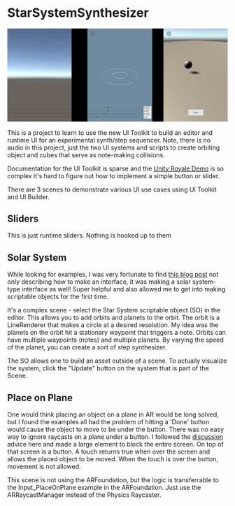 # StarSystemSynthesizer
 
 ![Scenes](screenshots.jpg)
 
This is a project to learn to use the new UI Toolkit to build an editor and runtime UI for an experimental synth/step sequencer. Note, there is no audio in this project, just the two UI systems and scripts to create orbiting object and cubes that serve as note-making collisions.
 
Documentation for the UI Toolkit is sparse and the [Unity Royale Demo](https://github.com/Unity-Technologies/UIToolkitUnityRoyaleRuntimeDemo)
is so complex it's hard to figure out how to implement a simple button or slider.

There are 3 scenes to demonstrate various UI use cases using UI Toolkit and UI Builder.

## Sliders
This is just runtime sliders. Nothing is hooked up to them

## Solar System
While looking for examples, I was very fortunate to find [this blog post](https://a2i2.deakin.edu.au/2020/04/03/creating-a-uielements-custom-inspector-in-unity/) not only describing how to make an interface, it was making a solar system-type interface as well! Super helpful and also allowed me to get into making scriptable objects for the first time.

It's a complex scene - select the Star System scriptable object (SO) in the editor. This allows you to add orbits and planets to the orbit. The orbit is a LineRenderer that makes a circle at a desired resolution. My idea was the planets on the orbit hit a stationary waypoint that triggers a note. Orbits can have multiple waypoints (notes) and multiple planets. By varying the speed of the planet, you can create a sort of step synthesizer.

The SO allows one to build an asset outside of a scene. To actually visualize the system, click the "Update" button on the system that is part of the Scene. 

## Place on Plane
One would think placing an object on a plane in AR would be long solved, but I found the examples all had the problem of hitting a 'Done' button would cause the object to move to be under the button. There was no easy way to ignore raycasts on a plane under a button. I followed the [discussion](https://forum.unity.com/threads/is-there-a-way-to-block-raycasts.943963/#post-6188745) advice here and made a large element to block the entire screen. On top of that screen is a button. A touch returns true when over the screen and allows the placed object to be moved. When the touch is over the button, movement is not allowed.

This scene is not using the ARFoundation, but the logic is transferrable to the Input_PlaceOnPlane example in the ARFoundation. Just use the ARRaycastManager instead of the Physics Raycaster.


